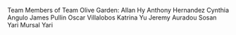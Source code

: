 Team Members of Team Olive Garden: 
Allan Hy
Anthony Hernandez
Cynthia Angulo
James Pullin
Oscar Villalobos
Katrina Yu
Jeremy Auradou
Sosan Yari
Mursal Yari
